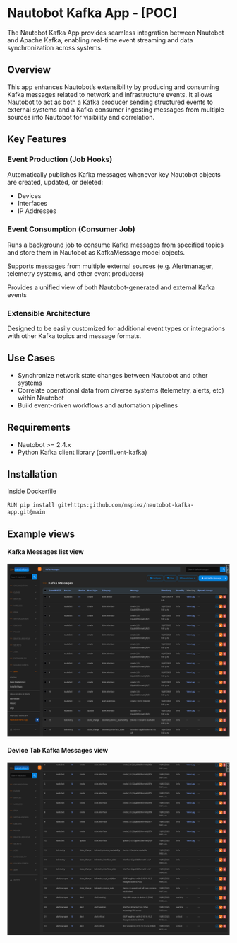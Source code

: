 # Nautobot Kafka App - [POC]

The Nautobot Kafka App provides seamless integration between Nautobot and Apache Kafka, enabling real-time event streaming and data synchronization across systems.

## Overview

This app enhances Nautobot’s extensibility by producing and consuming Kafka messages related to network and infrastructure events. It allows Nautobot to act as both a Kafka producer sending structured events to external systems and a Kafka consumer ingesting messages from multiple sources into Nautobot for visibility and correlation.

## Key Features

### Event Production (Job Hooks)

Automatically publishes Kafka messages whenever key Nautobot objects are created, updated, or deleted:

- Devices
- Interfaces
- IP Addresses

### Event Consumption (Consumer Job)

Runs a background job to consume Kafka messages from specified topics and store them in Nautobot as KafkaMessage model objects.

Supports messages from multiple external sources (e.g. Alertmanager, telemetry systems, and other event producers)

Provides a unified view of both Nautobot-generated and external Kafka events

### Extensible Architecture

Designed to be easily customized for additional event types or integrations with other Kafka topics and message formats.

## Use Cases

- Synchronize network state changes between Nautobot and other systems
- Correlate operational data from diverse systems (telemetry, alerts, etc) within Nautobot
- Build event-driven workflows and automation pipelines

## Requirements

- Nautobot >= 2.4.x
- Python Kafka client library (confluent-kafka)

## Installation

Inside Dockerfile
```
RUN pip install git+https:github.com/mspiez/nautobot-kafka-app.git@main
```

## Example views

#### Kafka Messages list view

![Kafka objects list view](./images/kafka_messages_view.png)

#### Device Tab Kafka Messages view

![Kafka objects detail view](./images/kafka_messages_detail_view.png)

